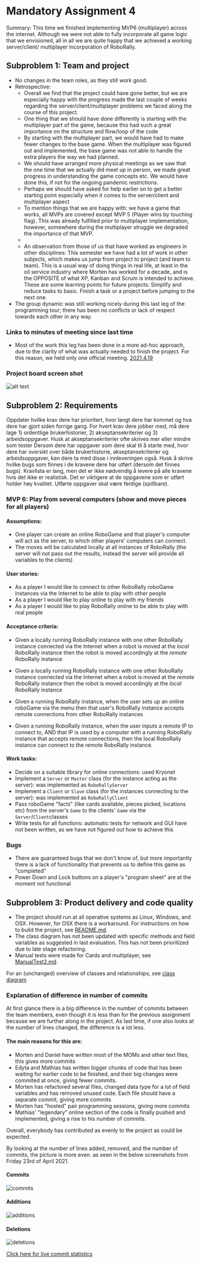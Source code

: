 # Mandatory Assignment 4

Summary: This time we finished implementing MVP6 (multiplayer) across the internet. Although we were not able to fully
incorporate all game logic that we envisioned, all in all we are quite happy that we achieved a working server/client/
multiplayer incorporation of RoboRally.


## Subproblem 1: Team and project
- No changes in the team roles, as they still work good.
- Retrospective:
  - Overall we find that the project could have gone better, but we are especially happy with the progress made the
    last couple of weeks regarding the server/client/multiplayer problems we faced along the course of this project.
  - One thing that we should have done differently is starting with the multiplayer part of the game, because this
  had such a great importance on the structure and flow/loop of the code
  - By starting with the multiplayer part, we would have had to make fewer changes to the base game.
    When the multiplayer was figured out and implemented, the base game was not able to handle the extra players
    the way we had planned.
  - We should have arranged more physical meetings as we saw that the one time that we actually did meet up in person,
    we made great progress in understanding the game concepts etc. We would have done this, if not for the ongoing
    pandemic restrictions.
  - Perhaps we should have asked for help earlier on to get a better starting point especially when it comes to the
    server/client and multiplayer aspect
  - To mention things that we are happy with: we have a game that works, all MVPs are covered except MVP 5 (Player wins
    by touching flag). This was already fulfilled prior to multiplayer implementation, however, somewhere during the
    multiplayer struggle we degraded the importance of that MVP.
  -   
  - An observation from those of us that have worked as engineers in other disciplines: This semester we have had a lot
    of work in other subjects, which makes us jump from project to project (and team to team). This is a usual way of
    doing things in real life, at least in the oil service industry where Morten has worked for a decade, and is the
    OPPOSITE of what XP, Kanban and Scrum is intended to achieve. These are some learning points for future projects:
    Simplify and reduce tasks to basic. Finish a task or a project before jumping to the next one.
- The group dynamic was still working nicely during this last leg of the programming tour; there has been no conflicts
  or lack of respect towards each other in any way.

### Links to minutes of meeting since last time
- Most of the work this leg has been done in a more ad-hoc approach, due to the clarity of what was actually needed
  to finish the project. For this reason, we held only one official meeting.
  [2021.4.19](moms/mom_2021_04_19.md)
  
### Project board screen shot
![alt text](img/projectboard.png "Project board")


## Subproblem 2: Requirements
Oppdater hvilke krav dere har prioritert, hvor langt dere har kommet og hva dere har gjort siden forrige gang.
For hvert krav dere jobber med, må dere lage 1) ordentlige brukerhistorier, 2) akseptansekriterier og 3) arbeidsoppgaver.
Husk at akseptansekriterier ofte skrives mer eller mindre som tester
Dersom dere har oppgaver som dere skal til å starte med, hvor dere har oversikt over både brukerhistorie,
akseptansekriterier og arbeidsoppgaver, kan dere ta med disse i innleveringen også.
Husk å skrive hvilke bugs som finnes i de kravene dere har utført (dersom det finnes bugs).
Kravlista er lang, men det er ikke nødvendig å levere på alle kravene hvis det ikke er realistisk.
Det er viktigere at de oppgavene som er utført holder høy kvalitet. Utførte oppgaver skal være ferdige (spillbare).

### MVP 6: Play from several computers (show and move pieces for all players)
#### Assumptions:
- One player can create an online RoboGame and that player's computer will act as the server, to which other players'
  computers can connect.
- The moves will be calculated locally at all instances of RoboRally (the server will not pass out the results, instead
  the server will provide all variables to the clients)

#### User stories:
- As a player I would like to connect to other RoboRally roboGame instances via the Internet to be able to play with
  other people
- As a player I would like to play online to play with my friends
- As a player I would like to play RoboRally online to be able to play with real people

#### Acceptance criteria:
- Given a locally running RoboRally instance
  with one other RoboRally instance connected via the Internet
  when a robot is moved at the _local_ RoboRally instance
  then the robot is moved accordingly at the _remote_ RoboRally instance

- Given a locally running RoboRally instance
  with one other RoboRally instance connected via the Internet
  when a robot is moved at the _remote_ RoboRally instance
  then the robot is moved accordingly at the _local_ RoboRally instance

- Given a running RoboRally instance,
  when the user sets up an online roboGame via the menu
  then that user's RoboRally instance accepts remote connections from other RoboRally instances

- Given a running RoboRally instance,
  when the user inputs a remote IP to connect to,
  AND that IP is used by a computer with a running RoboRally instance that accepts remote connections,
  then the local RoboRally instance can connect to the remote RoboRally instance.

#### Work tasks:
- Decide on a suitable library for online connections: used Kryonet
- Implement a `Server` or `Master` class (for the instance acting as the server):
  was implemented as `RoboRallyServer`
- Implement a `Client` or `Slave` class (for the instances connecting to the server):
  was implemented as `RoboRallyClient`
- Pass roboGame "facts" (like cards available, pieces picked, locations etc) from the server's `Game` to the clients'
  `Game` via the `Server`/`Client`classes
- Write tests for all functions: automatic tests for network and GUI have not been written, as we have not figured out
  how to achieve this
  
### Bugs
- There are guaranteed bugs that we don't know of, but more importantly there is a lack of functionality that prevents
  us to define this game as "completed"
- Power Down and Lock buttons on a player's "program sheet" are at the moment not functional


## Subproblem 3: Product delivery and code quality
- The project should run at all operative systems as Linux, Windows, and OSX. However, for OSX there is a workaround.
  For instructions on how to build the project, see [README.md](../../README.md).
- The class diagram has not been updated with specific methods and field variables as suggested in last evaluation.
  This has not been prioritized due to late stage refactoring.
- Manual tests were made for Cards and multiplayer, see [ManualTest2.md](ManualTest2.md).

For an (unchanged) overview of classes and relationships,
see [class diagram](../ObligatoriskOppgave3/roborally_class_diagram_oblig3.pdf)

### Explanation of difference in number of commits
At first glance there is a big difference in the number of commits between the team members, even though it is less 
than for the previous assignment because we are further along in the project.
As last time, if one also looks at the number of lines changed, the difference is a lot less.

#### The main reasons for this are:
- Morten and Daniel have written most of the MOMs and other text files, this gives more commits
- Edyta and Mathias has written bigger chunks of code that has been waiting for earlier code to be finished,
  and their big changes were commited at once, giving fewer commits.
- Morten has refactored several files, changed data type for a lot of field variables and has removed
  unused code. Each file should have a separate commit, giving more commits
- Morten has "hosted" pair programming sessions, giving more commits
- Mathias' "legendary" online section of the code is finally pushed and implemented, giving a rise to his number of 
  commits.

Overall, everybody has contributed as evenly to the project as could be expected.

By looking at the number of lines added, removed, and the number of commits, the picture is more even.
as seen
in the below screenshots from Friday 23rd of April 2021.
#### Commits
![commits](img/commits.png "Commits")
#### Additions
![additions](img/additions.png "Additions")
#### Deletions
![deletions](img/deletions.png "Deletions")


[Click here for live commit statistics](https://github.com/inf112-v21/Fantastic-Four/graphs/contributors)